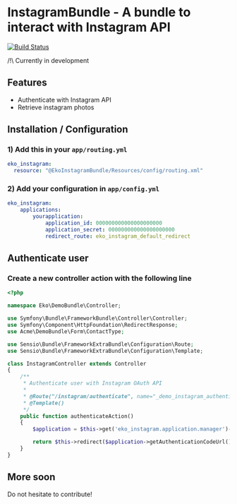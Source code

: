 InstagramBundle - A bundle to interact with Instagram API
=========================================================

[![Build Status](https://secure.travis-ci.org/eko/InstagramBundle.png?branch=master)](http://travis-ci.org/eko/InstagramBundle)

/!\ Currently in development

Features
--------

 * Authenticate with Instagram API
 * Retrieve instagram photos

Installation / Configuration
----------------------------

### 1) Add this in your `app/routing.yml`

```yaml
eko_instagram:
  resource: "@EkoInstagramBundle/Resources/config/routing.xml"
```


### 2) Add your configuration in `app/config.yml`

```yaml
eko_instagram:
    applications:
        yourapplication:
            application_id: 000000000000000000000
            application_secret: 000000000000000000000
            redirect_route: eko_instagram_default_redirect
```

Authenticate user
-----------------

### Create a new controller action with the following line

```php
<?php

namespace Eko\DemoBundle\Controller;

use Symfony\Bundle\FrameworkBundle\Controller\Controller;
use Symfony\Component\HttpFoundation\RedirectResponse;
use Acme\DemoBundle\Form\ContactType;

use Sensio\Bundle\FrameworkExtraBundle\Configuration\Route;
use Sensio\Bundle\FrameworkExtraBundle\Configuration\Template;

class InstagramController extends Controller
{
    /**
     * Authenticate user with Instagram OAuth API
     *
     * @Route("/instagram/authenticate", name="_demo_instagram_authenticate")
     * @Template()
     */
    public function authenticateAction()
    {
        $application = $this->get('eko_instagram.application.manager')->get('yourapplication');

        return $this->redirect($application->getAuthenticationCodeUrl());
    }
}
```

More soon
---------

Do not hesitate to contribute!